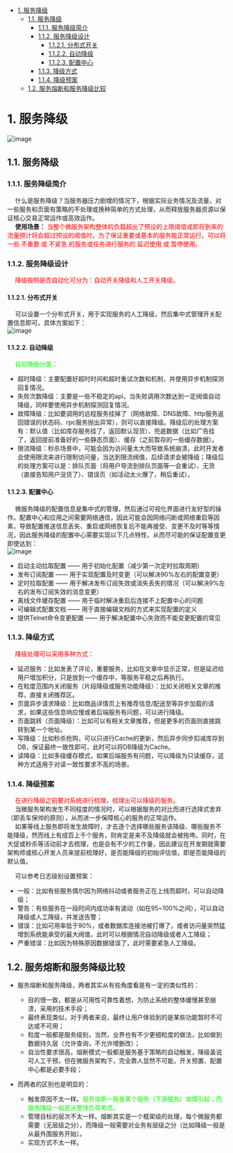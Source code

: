 
<!-- TOC -->

- [1. 服务降级](#1-服务降级)
    - [1.1. 服务降级](#11-服务降级)
        - [1.1.1. 服务降级简介](#111-服务降级简介)
        - [1.1.2. 服务降级设计](#112-服务降级设计)
            - [1.1.2.1. 分布式开关](#1121-分布式开关)
            - [1.1.2.2. 自动降级](#1122-自动降级)
            - [1.1.2.3. 配置中心](#1123-配置中心)
        - [1.1.3. 降级方式](#113-降级方式)
        - [1.1.4. 降级预案](#114-降级预案)
    - [1.2. 服务熔断和服务降级比较](#12-服务熔断和服务降级比较)

<!-- /TOC -->

# 1. 服务降级
![image](https://gitee.com/wt1814/pic-host/raw/master/images/microService/problems/problem-36.png)  

## 1.1. 服务降级  
### 1.1.1. 服务降级简介  
&emsp; 什么是服务降级？当服务器压力剧增的情况下，根据实际业务情况及流量，对一些服务和页面有策略的不处理或换种简单的方式处理，从而释放服务器资源以保证核心交易正常运作或高效运作。  
&emsp; **使用场景：** <font color = "red">当整个微服务架构整体的负载超出了预设的上限阈值或即将到来的流量预计将会超过预设的阈值时，为了保证重要或基本的服务能正常运行，可以将一些 不重要 或 不紧急 的服务或任务进行服务的 延迟使用 或 暂停使用。</font>  

### 1.1.2. 服务降级设计    
&emsp; <font color = "red">降级按照是否自动化可分为：自动开关降级和人工开关降级。</font>  

#### 1.1.2.1. 分布式开关  
&emsp; 可以设置一个分布式开关，用于实现服务的人工降级，然后集中式管理开关配置信息即可。具体方案如下：  
![image](https://gitee.com/wt1814/pic-host/raw/master/images/microService/problems/problem-34.png)  

#### 1.1.2.2. 自动降级  
&emsp; <font color = "lime">自动降级分类：</font>  

* 超时降级：主要配置好超时时间和超时重试次数和机制，并使用异步机制探测回复情况。  
* 失败次数降级：主要是一些不稳定的api，当失败调用次数达到一定阀值自动降级，同样要使用异步机制探测回复情况。  
* 故障降级：比如要调用的远程服务挂掉了（网络故障、DNS故障、http服务返回错误的状态码、rpc服务抛出异常），则可以直接降级。降级后的处理方案有：默认值（比如库存服务挂了，返回默认现货）、兜底数据（比如广告挂了，返回提前准备好的一些静态页面）、缓存（之前暂存的一些缓存数据）。  
* 限流降级：秒杀场景中，可能会因为访问量太大而导致系统崩溃，此时开发者会使用限流来进行限制访问量，当达到限流阀值，后续请求会被降级；降级后的处理方案可以是：排队页面（将用户导流到排队页面等一会重试）、无货（直接告知用户没货了）、错误页（如活动太火爆了，稍后重试）。  

#### 1.1.2.3. 配置中心  
&emsp; 微服务降级的配置信息是集中式的管理，然后通过可视化界面进行友好型的操作。配置中心和应用之间需要网络通信，因此可能会因网络闪断或网络重启等因素，导致配置推送信息丢失、重启或网络恢复后不能再接受、变更不及时等等情况，因此服务降级的配置中心需要实现以下几点特性，从而尽可能的保证配置变更即使达到：    
![image](https://gitee.com/wt1814/pic-host/raw/master/images/microService/problems/problem-35.png)  

* 启动主动拉取配置 —— 用于初始化配置（减少第一次定时拉取周期）  
* 发布订阅配置 —— 用于实现配置及时变更（可以解决90%左右的配置变更）  
* 定时拉取配置 —— 用于解决发布订阅失效或消失丢失的情况（可以解决9%左右的发布订阅失效的消息变更）  
* 离线文件缓存配置 —— 用于临时解决重启后连接不上配置中心的问题  
* 可编辑式配置文档 —— 用于直接编辑文档的方式来实现配置的定义  
* 提供Telnet命令变更配置 —— 用于解决配置中心失效而不能变更配置的常见  

### 1.1.3. 降级方式  
&emsp; <font color = "red">降级处理可以采用多种方式：</font>  

* 延迟服务：比如发表了评论，重要服务，比如在文章中显示正常，但是延迟给用户增加积分，只是放到一个缓存中，等服务平稳之后再执行。  
* 在粒度范围内关闭服务（片段降级或服务功能降级）：比如关闭相关文章的推荐，直接关闭推荐区。  
* 页面异步请求降级：比如商品详情页上有推荐信息/配送至等异步加载的请求，如果这些信息响应慢或者后端服务有问题，可以进行降级。  
* 页面跳转（页面降级）：比如可以有相关文章推荐，但是更多的页面则直接跳转到某一个地址。  
* 写降级：比如秒杀抢购，可以只进行Cache的更新，然后异步同步扣减库存到DB，保证最终一致性即可，此时可以将DB降级为Cache。  
* 读降级：比如多级缓存模式，如果后端服务有问题，可以降级为只读缓存，这种方式适用于对读一致性要求不高的场景。  

### 1.1.4. 降级预案  
&emsp; <font color = "red">在进行降级之前要对系统进行梳理，梳理出可以降级的服务。</font>  
&emsp; 当微服务架构发生不同程度的情况时，可以根据服务的对比而进行选择式舍弃（即丢车保帅的原则），从而进一步保障核心的服务的正常运作。  
&emsp; 如果等线上服务即将发生故障时，才去逐个选择哪些服务该降级、哪些服务不能降级，然而线上有成百上千个服务，则肯定是来不及降级就会被拖垮。同时，在大促或秒杀等活动前才去梳理，也是会有不少的工作量，因此建议在开发期就需要架构师或核心开发人员来提前梳理好，是否能降级的初始评估值，即是否能降级的默认值。  
<!-- 为了便于批量操作微服务架构中服务的降级，可以从全局的角度来建立服务重要程度的评估模型，如果有条件的话，建议可以使用 层次分析法（The analytic hierarchy process，简称AHP） 的数学建模模型（或其它模型）来进行定性和定量的评估，而层次分析法的基本思路是人对一个复杂的决策问题的思维和判断过程大体上是一样的。  -->
&emsp; 可以参考日志级别设置预案：  

* 一般：比如有些服务偶尔因为网络抖动或者服务正在上线而超时，可以自动降级；  
* 警告：有些服务在一段时间内成功率有波动（如在95~100%之间），可以自动降级或人工降级，并发送告警；  
* 错误：比如可用率低于90%，或者数据库连接池被打爆了，或者访问量突然猛增到系统能承受的最大阀值，此时可以根据情况自动降级或者人工降级；  
* 严重错误：比如因为特殊原因数据错误了，此时需要紧急人工降级。  

## 1.2. 服务熔断和服务降级比较  
* 服务熔断和服务降级，两者其实从有些角度看是有一定的类似性的：  
    * 目的很一致，都是从可用性可靠性着想，为防止系统的整体缓慢甚至崩溃，采用的技术手段；
    * 最终表现类似，对于两者来说，最终让用户体验到的是某些功能暂时不可达或不可用；
    * 粒度一般都是服务级别，当然，业界也有不少更细粒度的做法，比如做到数据持久层（允许查询，不允许增删改）；
    * 自治性要求很高，熔断模式一般都是服务基于策略的自动触发，降级虽说可人工干预，但在微服务架构下，完全靠人显然不可能，开关预置、配置中心都是必要手段；

* 而两者的区别也是明显的：
    * 触发原因不太一样。<font color = "lime">服务熔断一般是某个服务（下游服务）故障引起；而服务降级一般是从整体负荷考虑。</font>
    * 管理目标的层次不太一样。熔断其实是一个框架级的处理，每个微服务都需要（无层级之分），而降级一般需要对业务有层级之分（比如降级一般是从最外围服务开始）。
    * 实现方式不太一样。